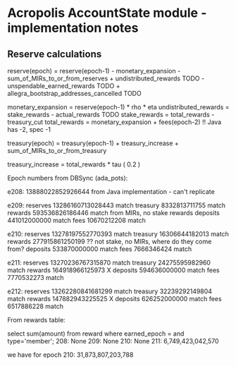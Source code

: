 # Acropolis AccountState module - implementation notes

## Reserve calculations

reserve(epoch) = reserve(epoch-1)
               - monetary_expansion
               - sum_of_MIRs_to_or_from_reserves
               + undistributed_rewards                  TODO
               - unspendable_earned_rewards             TODO
               + allegra_bootstrap_addresses_cancelled  TODO

monetary_expansion = reserve(epoch-1) * rho * eta
undistributed_rewards = stake_rewards - actual_rewards  TODO
stake_rewards = total_rewards - treasury_cut
total_rewards = monetary_expansion + fees(epoch-2)   !! Java has -2, spec -1

treasury(epoch) = treasury(epoch-1)
                + treasury_increase
                + sum_of_MIRs_to_or_from_treasury

treasury_increase = total_rewards * tau ( 0.2 )


Epoch numbers from DBSync (ada_pots):

e208:    13888022852926644   from Java implementation - can't replicate

e209:
reserves 13286160713028443   match
treasury 8332813711755       match
rewards  593536826186446     match from MIRs, no stake rewards
deposits 441012000000        match
fees     10670212208         match

e210:
reserves 13278197552770393   match
treasury 16306644182013      match
rewards  277915861250199     ?? not stake, no MIRs, where do they come from?
deposits 533870000000        match
fees     7666346424          match

e211:
reserves 13270236767315870   match
treasury 24275595982960      match
rewards  164918966125973     X
deposits 594636000000        match
fees     7770532273          match

e212:
reserves 13262280841681299   match
treasury 32239292149804      match
rewards  147882943225525     X
deposits 626252000000        match
fees     6517886228          match

From rewards table:

select sum(amount) from reward where earned_epoch = <EPOCH> and type='member';
208: None
209: None
210: None
211: 6,749,423,042,570

we have for epoch 210:
31,873,807,203,788


